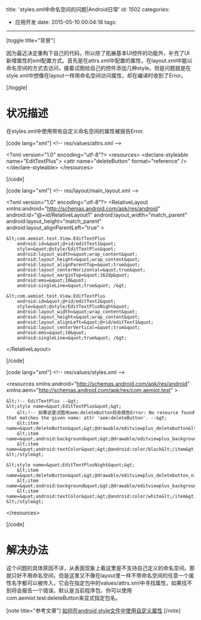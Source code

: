 title: 'styles.xml中命名空间的问题|Android日常'
id: 1502
categories:
  - 应用开发
date: 2015-05-10 00:04:18
tags:
---

[toggle title="背景"]

因为最近决定重构下自己的代码，所以除了拓展基本UI控件的功能外，补充了UI新增属性的xml配置方式。首先是在attrs.xml中配置的属性，在layout.xml中能以命名空间的方式去访问，接着试图给自己的控件添加几种style。但是问题就是在style.xml中想像在layout一样用命名空间访问属性，却在编译时收到了Error。

[/toggle]

# 状况描述

在styles.xml中使用带有自定义命名空间的属性被报告Error.

[code lang="xml"]
&lt;!-- res/values/attrs.xml --&gt;

&lt;?xml version=&quot;1.0&quot; encoding=&quot;utf-8&quot;?&gt;
&lt;resources&gt;
    &lt;declare-styleable name=&quot;EditTextPlus&quot;&gt;
        &lt;attr name=&quot;deleteButton&quot; format=&quot;reference&quot; /&gt;
    &lt;/declare-styleable&gt;
&lt;/resources&gt;

[/code]

[code lang="xml"]
&lt;!-- res/layout/main_layout.xml --&gt;

&lt;?xml version=&quot;1.0&quot; encoding=&quot;utf-8&quot;?&gt;
&lt;RelativeLayout 
    xmlns:android=&quot;http://schemas.android.com/apk/res/android&quot;
    android:id=&quot;@+id/RelativeLayout1&quot;
    android:layout_width=&quot;match_parent&quot;
    android:layout_height=&quot;match_parent&quot;
    android:layout_alignParentLeft=&quot;true&quot; &gt;

    &lt;com.aemiot.test.View.EditTextPlus
        android:id=&quot;@+id/editText1&quot;
        style=&quot;@style/EditTextPlus&quot;
        android:layout_width=&quot;wrap_content&quot;
        android:layout_height=&quot;wrap_content&quot;
        android:layout_alignParentTop=&quot;true&quot;
        android:layout_centerHorizontal=&quot;true&quot;
        android:layout_marginTop=&quot;162dp&quot;
        android:ems=&quot;10&quot;
        android:singleLine=&quot;true&quot; /&gt;

	&lt;com.aemiot.test.View.EditTextPlus
	    android:id=&quot;@+id/editText2&quot;
	    style=&quot;@style/EditTextPlusNight&quot;
	    android:layout_width=&quot;wrap_content&quot;
	    android:layout_height=&quot;wrap_content&quot;
	    android:layout_alignLeft=&quot;@+id/editText1&quot;
	    android:layout_centerVertical=&quot;true&quot;
	    android:ems=&quot;10&quot;
	    android:singleLine=&quot;true&quot; /&gt;

&lt;/RelativeLayout&gt;

[/code]

[code lang="xml"]
&lt;!-- res/values/styles.xml --&gt;

&lt;resources 
    xmlns:android=&quot;http://schemas.android.com/apk/res/android&quot;
    xmlns:aem=&quot;http://schemas.android.com/apk/res/com.aemiot.test&quot; &gt;

    &lt;!-- EditTextPlus --&gt;
    &lt;style name=&quot;EditTextPlus&quot;&gt;
        &lt;!-- 如果这里试图用aem:deleteButton将会报告Error: No resource found that matches the given name: attr 'aem:deleteButton'. --&gt;
        &lt;item name=&quot;deleteButton&quot;&gt;@drawable/editviewplus_deletebutton&lt;/item&gt;
    	&lt;item name=&quot;android:background&quot;&gt;@drawable/editviewplus_background&lt;/item&gt;
    	&lt;item name=&quot;android:textColor&quot;&gt;@android:color/black&lt;/item&gt;
    &lt;/style&gt;

    &lt;style name=&quot;EditTextPlusNight&quot;&gt;
        &lt;item name=&quot;deleteButton&quot;&gt;@drawable/editviewplus_deletebutton_night&lt;/item&gt;
    	&lt;item name=&quot;android:background&quot;&gt;@drawable/editviewplus_background_night&lt;/item&gt;    
    	&lt;item name=&quot;android:textColor&quot;&gt;@android:color/white&lt;/item&gt; 
    &lt;/style&gt;

&lt;/resources&gt;

[/code]

# 解决办法

这个问题的具体原因不详，从表面现象上看这里是不支持自己定义的命名空间。那就只好不用命名空间，但是这里又不像在layout里一样不带命名空间的任意一个属性名字都可以被传入，它会在指定包中的values/attrs.xml中寻找属性，如果找不到将会报告一个错误。默认是当前程序包，你可以使用com.aemiot.test:deleteButton来显式指定包名。

[note title="参考文章"]
[如何在android style文件中使用自定义属性](http://blog.csdn.net/zhufuing/article/details/41395219 "http://blog.csdn.net/zhufuing/article/details/41395219")
[/note]